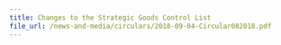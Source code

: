 ```yaml
---
title: Changes to the Strategic Goods Control List
file_url: /news-and-media/circulars/2018-09-04-Circular082018.pdf
---
```

